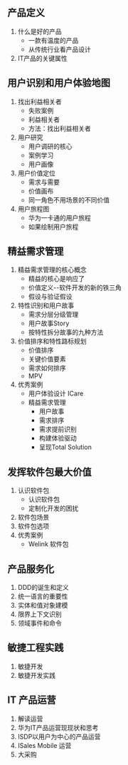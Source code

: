 
## 产品定义 
1. 什么是好的产品
	+ 一款有温度的产品
	+ 从传统行业看产品设计
2. IT产品的关键属性

## 用户识别和用户体验地图
1. 找出利益相关者
	+ 失败案例
	+ 利益相关者
	+ 方法：找出利益相关者
2. 用户研究
	+ 用户调研的核心
	+ 案例学习
	+ 用户画像
3. 用户价值定位
	+ 需求与需要
	+ 价值画布
	+ 同一角色不用场景的不同价值
4. 用户旅程图
	+ 华为一卡通的用户旅程
	+ 如果绘制用户旅程
## 精益需求管理
1. 精益需求管理的核心概念
	+ 精益的核心是响应了
	+ 价值定义--软件开发的新的铁三角
	+ 假设与验证假设
2. 特性识别和用户故事
	+ 需求分层分级管理
	+ 用户故事Story
	+ 按特性拆分故事的九种方法
3. 价值排序和特性路标规划
	+ 价值排序
	+ 关键价值要素
	+ 需求如何排序
	+ MPV
4. 优秀案例
	+ 用户体验设计 ICare
	+ 精益需求管理
		- 用户故事
		- 需求排序
		- 需求提前识别
		- 构建体验驱动
		- 呈现Total Solution
## 发挥软件包最大价值
1. 认识软件包
	+ 认识软件包
	+ 定制化开发的困扰
2. 软件包场景
3. 软件包选项
4. 优秀案例
	+ Welink 软件包
## 产品服务化
1. DDD的诞生和定义
2. 统一语言的重要性
3. 实体和值对象建模
4. 限界上下文识别
5. 领域事件和命令
## 敏捷工程实践 
1. 敏捷开发
2. 敏捷开发实践

## IT 产品运营
1. 解读运营 
2. 华为IT产品运营现现状和思考
3. ISDP以用户为中心的产品运营
4. ISales Mobile 运营
5. 大采购 
<!--stackedit_data:
eyJoaXN0b3J5IjpbLTEwNzgxODIwMzhdfQ==
-->